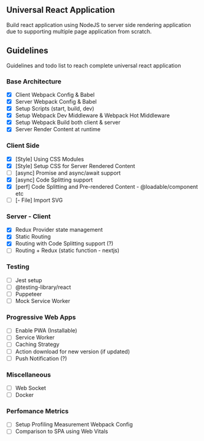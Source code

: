 ## Universal React Application

Build react application using NodeJS to server side rendering application due to supporting multiple page application from scratch.

## Guidelines

Guidelines and todo list to reach complete universal react application

### Base Architecture

- [x] Client Webpack Config & Babel
- [x] Server Webpack Config & Babel
- [x] Setup Scripts (start, build, dev)
- [x] Setup Webpack Dev Middleware & Webpack Hot Middleware
- [x] Setup Webpack Build both client & server
- [x] Server Render Content at runtime

### Client Side

- [x] [Style] Using CSS Modules
- [x] [Style] Setup CSS for Server Rendered Content
- [ ] [async] Promise and async/await support
- [x] [async] Code Splitting support
- [x] [perf] Code Splitting and Pre-rendered Content - @loadable/component etc
- [ ] [- File] Import SVG

### Server - Client

- [x] Redux Provider state management
- [x] Static Routing
- [x] Routing with Code Splitting support (?)
- [ ] Routing + Redux (static function - nextjs)

### Testing

- [ ] Jest setup
- [ ] @testing-library/react
- [ ] Puppeteer
- [ ] Mock Service Worker

### Progressive Web Apps

- [ ] Enable PWA (Installable)
- [ ] Service Worker
- [ ] Caching Strategy
- [ ] Action download for new version (if updated)
- [ ] Push Notification (?)

### Miscellaneous

- [ ] Web Socket
- [ ] Docker

### Perfomance Metrics

- [ ] Setup Profiling Measurement Webpack Config
- [ ] Comparison to SPA using Web Vitals
